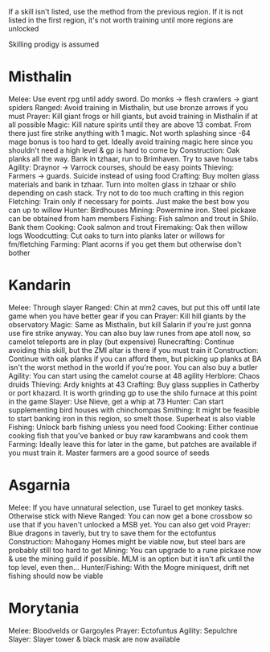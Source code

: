 If a skill isn't listed, use the method from the previous region. If it is not listed in the first region, it's not worth training until more regions are unlocked

Skilling prodigy is assumed

# Misthalin

Melee: Use event rpg until addy sword. Do monks -> flesh crawlers -> giant spiders
Ranged: Avoid training in Misthalin, but use bronze arrows if you must
Prayer: Kill giant frogs or hill giants, but avoid training in Misthalin if at all possible
Magic: Kill nature spirits until they are above 13 combat. From there just fire strike anything with 1 magic. Not worth splashing since -64 mage bonus is too hard to get. Ideally avoid training magic here since you shouldn't need a high level & gp is hard to come by
Construction: Oak planks all the way. Bank in tzhaar, run to Brimhaven. Try to save house tabs
Agility: Draynor -> Varrock courses, should be easy points
Thieving: Farmers -> guards. Suicide instead of using food
Crafting: Buy molten glass materials and bank in tzhaar. Turn into molten glass in tzhaar or shilo depending on cash stack. Try not to do too much crafting in this region
Fletching: Train only if necessary for points. Just make the best bow you can up to willow
Hunter: Birdhouses
Mining: Powermine iron. Steel pickaxe can be obtained from ham members
Fishing: Fish salmon and trout in Shilo. Bank them
Cooking: Cook salmon and trout
Firemaking: Oak then willow logs
Woodcutting: Cut oaks to turn into planks later or willows for fm/fletching
Farming: Plant acorns if you get them but otherwise don't bother

# Kandarin

Melee: Through slayer
Ranged: Chin at mm2 caves, but put this off until late game when you have better gear if you can
Prayer: Kill hill giants by the observatory
Magic: Same as Misthalin, but kill Salarin if you're just gonna use fire strike anyway. You can also buy law runes from ape atoll now, so camelot teleports are in play (but expensive)
Runecrafting: Continue avoiding this skill, but the ZMI altar is there if you must train it
Construction: Continue with oak planks if you can afford them, but picking up planks at BA isn't the worst method in the world if you're poor. You can also buy a butler
Agility: You can start using the camelot course at 48 agility
Herblore: Chaos druids
Thieving: Ardy knights at 43
Crafting: Buy glass supplies in Catherby or port khazard. It is worth grinding gp to use the shilo furnace at this point in the game
Slayer: Use Nieve, get a whip at 73
Hunter: Can start supplementing bird houses with chinchompas
Smithing: It might be feasible to start banking iron in this region, so smelt those. Superheat is also viable
Fishing: Unlock barb fishing unless you need food
Cooking: Either continue cooking fish that you've banked or buy raw karambwans and cook them
Farming: Ideally leave this for later in the game, but patches are available if you must train it. Master farmers are a good source of seeds

# Asgarnia

Melee: If you have unnatural selection, use Turael to get monkey tasks. Otherwise stick with Nieve
Ranged: You can now get a bone crossbow so use that if you haven't unlocked a MSB yet. You can also get void
Prayer: Blue dragons in taverly, but try to save them for the ectofuntus
Construction: Mahogany Homes might be viable now, but steel bars are probably still too hard to get
Mining: You can upgrade to a rune pickaxe now & use the mining guild if possible. MLM is an option but it isn't afk until the top level, even then...
Hunter/Fishing: With the Mogre miniquest, drift net fishing should now be viable

# Morytania

Melee: Bloodvelds or Gargoyles
Prayer: Ectofuntus
Agility: Sepulchre
Slayer: Slayer tower & black mask are now available
